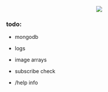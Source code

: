 <div style="text-align: center;"><img src="https://res.cloudinary.com/teepublic/image/private/s--hZs7q_gC--/t_Preview/b_rgb:ffffff,c_limit,f_auto,h_313,q_90,w_313/v1454459545/production/designs/411188_1"></div>

### todo:

- mongodb

- logs

- image arrays

- subscribe check

- /help info
